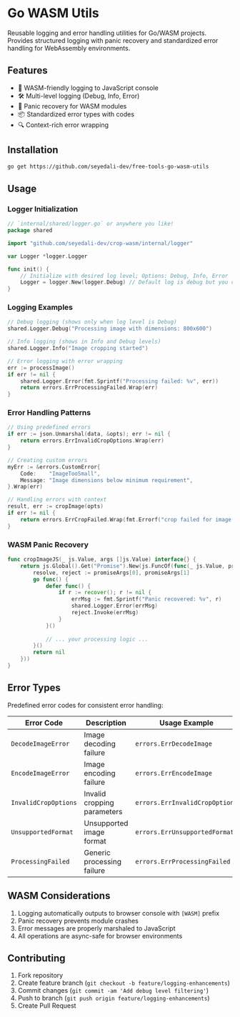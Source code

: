 # Go WASM Utils

Reusable logging and error handling utilities for Go/WASM projects. Provides structured logging with panic recovery and standardized error handling for WebAssembly environments.

## Features
- 🚀 WASM-friendly logging to JavaScript console
- 🛠️ Multi-level logging (Debug, Info, Error)
- 🧨 Panic recovery for WASM modules
- 📦 Standardized error types with codes
- 🔍 Context-rich error wrapping

## Installation
```bash
go get https://github.com/seyedali-dev/free-tools-go-wasm-utils
```

## Usage

### Logger Initialization
```go
// `internal/shared/logger.go` or anywhere you like!
package shared

import "github.com/seyedali-dev/crop-wasm/internal/logger"

var Logger *logger.Logger

func init() {
    // Initialize with desired log level; Options: Debug, Info, Error
    Logger = logger.New(logger.Debug) // Default log is debug but you can use other levels with the same `Logger` instance
}
```

### Logging Examples
```go
// Debug logging (shows only when log level is Debug)
shared.Logger.Debug("Processing image with dimensions: 800x600")

// Info logging (shows in Info and Debug levels)
shared.Logger.Info("Image cropping started")

// Error logging with error wrapping
err := processImage()
if err != nil {
    shared.Logger.Error(fmt.Sprintf("Processing failed: %v", err))
    return errors.ErrProcessingFailed.Wrap(err)
}
```

### Error Handling Patterns
```go
// Using predefined errors
if err := json.Unmarshal(data, &opts); err != nil {
    return errors.ErrInvalidCropOptions.Wrap(err)
}

// Creating custom errors
myErr := &errors.CustomError{
    Code:    "ImageTooSmall",
    Message: "Image dimensions below minimum requirement",
}.Wrap(err)

// Handling errors with context
result, err := cropImage(opts)
if err != nil {
    return errors.ErrCropFailed.Wrap(fmt.Errorf("crop failed for image %s: %w", imageName, err))
}
```

### WASM Panic Recovery
```go
func cropImageJS(_ js.Value, args []js.Value) interface{} {
    return js.Global().Get("Promise").New(js.FuncOf(func(_ js.Value, promiseArgs []js.Value) interface{} {
        resolve, reject := promiseArgs[0], promiseArgs[1]
        go func() {
            defer func() {
                if r := recover(); r != nil {
                    errMsg := fmt.Sprintf("Panic recovered: %v", r)
                    shared.Logger.Error(errMsg)
                    reject.Invoke(errMsg)
                }
            }()
            
            // ... your processing logic ...
        }()
        return nil
    }))
}
```

## Error Types
Predefined error codes for consistent error handling:

| Error Code            | Description                          | Usage Example               |
|-----------------------|--------------------------------------|-----------------------------|
| `DecodeImageError`    | Image decoding failure               | `errors.ErrDecodeImage`     |
| `EncodeImageError`    | Image encoding failure               | `errors.ErrEncodeImage`     |
| `InvalidCropOptions`  | Invalid cropping parameters          | `errors.ErrInvalidCropOptions` |
| `UnsupportedFormat`   | Unsupported image format             | `errors.ErrUnsupportedFormat` |
| `ProcessingFailed`    | Generic processing failure           | `errors.ErrProcessingFailed` |

## WASM Considerations
1. Logging automatically outputs to browser console with `[WASM]` prefix
2. Panic recovery prevents module crashes
3. Error messages are properly marshaled to JavaScript
4. All operations are async-safe for browser environments

## Contributing
1. Fork repository
2. Create feature branch (`git checkout -b feature/logging-enhancements`)
3. Commit changes (`git commit -am 'Add debug level filtering'`)
4. Push to branch (`git push origin feature/logging-enhancements`)
5. Create Pull Request
